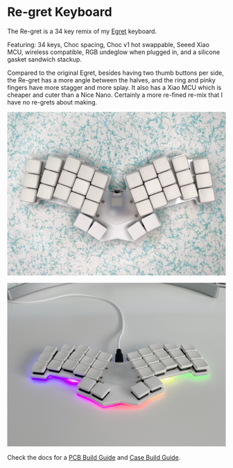 # Re-gret Keyboard

The Re-gret is a 34 key remix of my [Egret](https://github.com/rschenk/egret) keyboard.

Featuring: 34 keys, Choc spacing, Choc v1 hot swappable, Seeed Xiao MCU, wireless compatible, RGB undeglow when plugged in, and a silicone gasket sandwich stackup.

Compared to the original Egret, besides having two thumb buttons per side, the Re-gret has a more angle between the halves, and the ring and pinky fingers have more stagger and more splay. It also has a Xiao MCU which is cheaper and cuter than a Nice Nano. Certainly a more re-fined re-mix that I have no re-grets about making.

![Re-gret Bluetooth Mode](images/IMG_0805.jpeg)

![Re-gret Underglow](images/IMG_0812.jpeg)

Check the docs for a [PCB Build Guide](docs/pcb_build_guide.md) and [Case Build Guide](docs/case_build_guide.md).
